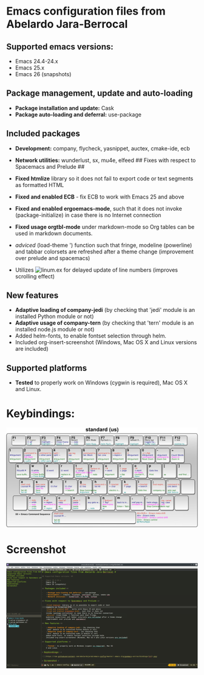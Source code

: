 # Emacs configuration files from Abelardo Jara-Berrocal #

## Supported emacs versions: ##

-   Emacs 24.4-24.x
-   Emacs 25.x
-   Emacs 26 (snapshots)

## Package management, update and auto-loading ##

-   **Package installation and update:** Cask
-   **Package auto-loading and deferral:** use-package

## Included packages ##
-   **Development:** company, flycheck, yasnippet, auctex, cmake-ide, ecb
-   **Network utilities:** wunderlust, sx, mu4e, elfeed ## Fixes with respect to
Spacemacs and Prelude ##

-   **Fixed htmlize** library so it does not fail to export code or text
    segments as formatted HTML
-   **Fixed and enabled ECB** - fix ECB to work with Emacs 25 and above
-   **Fixed and enabled ergoemacs-mode**, such that it does not
    invoke (package-initialize) in case there is no Internet connection
-   **Fixed usage orgtbl-mode** under markdown-mode so Org tables can be used in
    markdown documents.
-   *adviced* (load-theme ') function such that fringe,
    modeline (powerline) and tabbar colorsets are refreshed after a theme change
    (improvement over prelude and spacemacs)
-   Utilizes ![linum.ex](https://www.emacswiki.org/emacs/linum-ex.el) for
    delayed update of line numbers (improves scrolling effect)

## New features ##

-   **Adaptive loading of company-jedi** (by checking that
    'jedi' module is an installed Python module or not)
-   **Adaptive usage of company-tern** (by checking that
    'tern' module is an installed node.js module or not)
-   Added helm-fonts, to enable fontset selection through helm.
-   Included org-insert-screenshot (Windows, Mac OS X and Linux versions are included)

## Supported platforms ##

-   **Tested** to properly work on Windows (cygwin is required), Mac OS
    X and Linux.

# Keybindings: #

![Enhanced ergoemacs keybindings](https://raw.githubusercontent.com/abelardojarab/emacs-config/master/.emacs.d/ergoemacs-extras/saved/standard.png)

# Screenshot #

![ECB-based emacs layout](https://raw.githubusercontent.com/abelardojarab/emacs-config/master/README.png)
